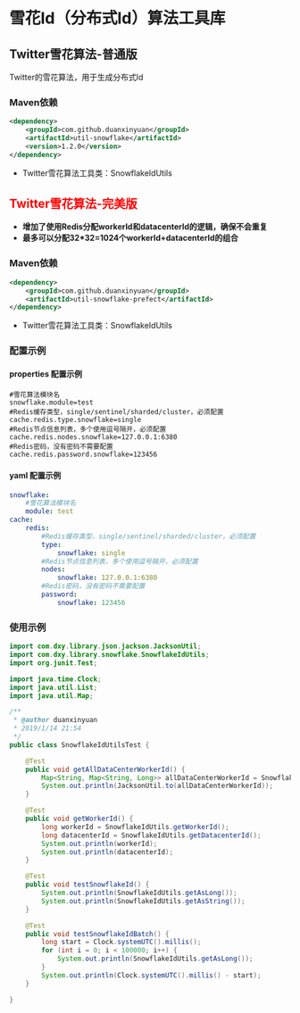 # 雪花Id（分布式Id）算法工具库


## Twitter雪花算法-普通版

Twitter的雪花算法，用于生成分布式Id

### Maven依赖

```xml
<dependency>
    <groupId>com.github.duanxinyuan</groupId>
    <artifactId>util-snowflake</artifactId>
    <version>1.2.0</version>
</dependency>
```

* Twitter雪花算法工具类：SnowflakeIdUtils

## <font color=red>Twitter雪花算法-完美版</font>

* **增加了使用Redis分配workerId和datacenterId的逻辑，确保不会重复**
* **最多可以分配32*32=1024个workerId+datacenterId的组合**

### Maven依赖

```xml
<dependency>
    <groupId>com.github.duanxinyuan</groupId>
    <artifactId>util-snowflake-prefect</artifactId>
</dependency>
```

* Twitter雪花算法工具类：SnowflakeIdUtils

### 配置示例

#### properties 配置示例

```properties
#雪花算法模块名
snowflake.module=test
#Redis缓存类型，single/sentinel/sharded/cluster，必须配置
cache.redis.type.snowflake=single
#Redis节点信息列表，多个使用逗号隔开，必须配置
cache.redis.nodes.snowflake=127.0.0.1:6380
#Redis密码，没有密码不需要配置
cache.redis.password.snowflake=123456
```

#### yaml 配置示例

```yaml
snowflake:
    #雪花算法模块名
    module: test
cache:
    redis:
        #Redis缓存类型，single/sentinel/sharded/cluster，必须配置
        type:
            snowflake: single
        #Redis节点信息列表，多个使用逗号隔开，必须配置
        nodes:
            snowflake: 127.0.0.1:6380
        #Redis密码，没有密码不需要配置
        password:
            snowflake: 123456
```

### 使用示例

```java
import com.dxy.library.json.jackson.JacksonUtil;
import com.dxy.library.snowflake.SnowflakeIdUtils;
import org.junit.Test;

import java.time.Clock;
import java.util.List;
import java.util.Map;

/**
 * @author duanxinyuan
 * 2019/1/14 21:54
 */
public class SnowflakeIdUtilsTest {

    @Test
    public void getAllDataCenterWorkerId() {
        Map<String, Map<String, Long>> allDataCenterWorkerId = SnowflakeIdUtils.getAllDataCenterWorkerId();
        System.out.println(JacksonUtil.to(allDataCenterWorkerId));
    }

    @Test
    public void getWorkerId() {
        long workerId = SnowflakeIdUtils.getWorkerId();
        long datacenterId = SnowflakeIdUtils.getDatacenterId();
        System.out.println(workerId);
        System.out.println(datacenterId);
    }

    @Test
    public void testSnowflakeId() {
        System.out.println(SnowflakeIdUtils.getAsLong());
        System.out.println(SnowflakeIdUtils.getAsString());
    }

    @Test
    public void testSnowflakeIdBatch() {
        long start = Clock.systemUTC().millis();
        for (int i = 0; i < 100000; i++) {
            System.out.println(SnowflakeIdUtils.getAsLong());
        }
        System.out.println(Clock.systemUTC().millis() - start);
    }

}
```